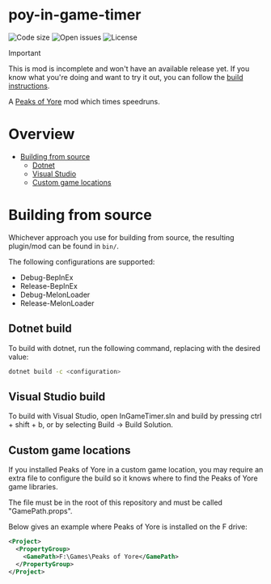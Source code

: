 # poy-in-game-timer
![Code size](https://img.shields.io/github/languages/code-size/Kaden5480/poy-in-game-timer?color=5c85d6)
![Open issues](https://img.shields.io/github/issues/Kaden5480/poy-in-game-timer?color=d65c5c)
![License](https://img.shields.io/github/license/Kaden5480/poy-in-game-timer?color=a35cd6)

> [!IMPORTANT]
> This is mod is incomplete and won't have an available release yet.
> If you know what you're doing and want to try it out, you can follow the [build instructions](#building-from-source).

A
[Peaks of Yore](https://store.steampowered.com/app/2236070/)
mod which times speedruns.

# Overview
- [Building from source](#building-from-source)
    - [Dotnet](#dotnet-build)
    - [Visual Studio](#visual-studio-build)
    - [Custom game locations](#custom-game-locations)

# Building from source
Whichever approach you use for building from source, the resulting
plugin/mod can be found in `bin/`.

The following configurations are supported:
- Debug-BepInEx
- Release-BepInEx
- Debug-MelonLoader
- Release-MelonLoader

## Dotnet build
To build with dotnet, run the following command, replacing
<configuration> with the desired value:
```sh
dotnet build -c <configuration>
```

## Visual Studio build
To build with Visual Studio, open InGameTimer.sln and build by pressing ctrl + shift + b,
or by selecting Build -> Build Solution.

## Custom game locations
If you installed Peaks of Yore in a custom game location, you may require
an extra file to configure the build so it knows where to find the Peaks of Yore game
libraries.

The file must be in the root of this repository and must be called "GamePath.props".

Below gives an example where Peaks of Yore is installed on the F drive:
```xml
<Project>
  <PropertyGroup>
    <GamePath>F:\Games\Peaks of Yore</GamePath>
  </PropertyGroup>
</Project>
```
